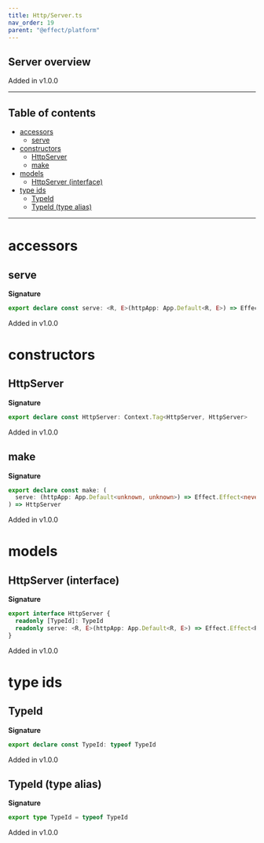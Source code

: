 ```yaml
---
title: Http/Server.ts
nav_order: 19
parent: "@effect/platform"
---
```


## Server overview

Added in v1.0.0

---

<h2 class="text-delta">Table of contents</h2>

- [accessors](#accessors)
  - [serve](#serve)
- [constructors](#constructors)
  - [HttpServer](#httpserver)
  - [make](#make)
- [models](#models)
  - [HttpServer (interface)](#httpserver-interface)
- [type ids](#type-ids)
  - [TypeId](#typeid)
  - [TypeId (type alias)](#typeid-type-alias)

---

# accessors

## serve

**Signature**

```ts
export declare const serve: <R, E>(httpApp: App.Default<R, E>) => Effect.Effect<HttpServer | R, Error.ServeError, never>
```

Added in v1.0.0

# constructors

## HttpServer

**Signature**

```ts
export declare const HttpServer: Context.Tag<HttpServer, HttpServer>
```

Added in v1.0.0

## make

**Signature**

```ts
export declare const make: (
  serve: (httpApp: App.Default<unknown, unknown>) => Effect.Effect<never, Error.ServeError, never>
) => HttpServer
```

Added in v1.0.0

# models

## HttpServer (interface)

**Signature**

```ts
export interface HttpServer {
  readonly [TypeId]: TypeId
  readonly serve: <R, E>(httpApp: App.Default<R, E>) => Effect.Effect<R, Error.ServeError, never>
}
```

Added in v1.0.0

# type ids

## TypeId

**Signature**

```ts
export declare const TypeId: typeof TypeId
```

Added in v1.0.0

## TypeId (type alias)

**Signature**

```ts
export type TypeId = typeof TypeId
```

Added in v1.0.0
